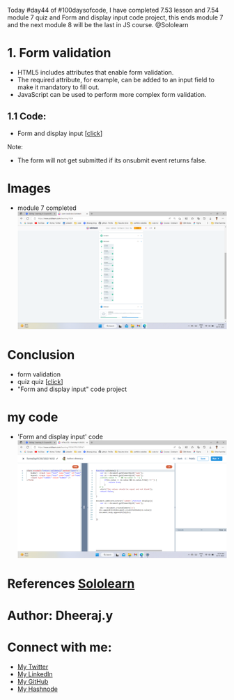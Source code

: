 Today #day44 of #100daysofcode, I have completed 7.53 lesson and 7.54 module 7 quiz and Form and display input code project, this ends module 7 and the next module 8 will be the last in JS course. @Sololearn


# 1. Form validation 

- HTML5 includes attributes that enable form validation. 
- The required attribute, for example, can be added to an input field to make it mandatory to fill out.
- JavaScript can be used to perform more complex form validation.

## 1.1 Code: 
- Form and display input [[click](https://www.sololearn.com/compiler-playground/Wbbqv0Ffg03G)]

Note:

- The form will not get submitted if its onsubmit event returns false.


# Images

- module 7 completed
![9. day44 module 7 completed.png](/day%2044/Images/9.%20day44%20module%207%20completed.png)


# Conclusion

- form validation
- quiz quiz [[click](/day%2044/Images/)]
- "Form and display input" code project

# my code
- 'Form and display input' code
![1. day44 code prog prob form disp.png](/day%2044/Images/1.%20day44%20code%20prog%20prob%20form%20disp.png)

# References [Sololearn ](https://www.sololearn.com/learning/1024)

# Author: Dheeraj.y
# Connect with me:
- [My Twitter](https://twitter.com/yssdheeraj)
- [My LinkedIn](https://www.linkedin.com/in/dheerajy1/)
- [My GitHub](https://github.com/dheerajy1)
- [My Hashnode](https://dheerajy1.hashnode.dev/)